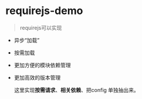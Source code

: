 # requirejs-demo
>requirejs可以实现

* 异步“加载”
* 按需加载
* 更加方便的模块依赖管理
* 更加高效的版本管理

  这里实现<b>按需请求</b>、<b>相关依赖</b>、把config 单独抽出来。
  
      
